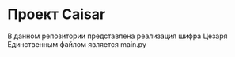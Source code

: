# Проект Caisar 

В данном репозитории представлена реализация шифра Цезаря 
Единственным файлом является main.py 
